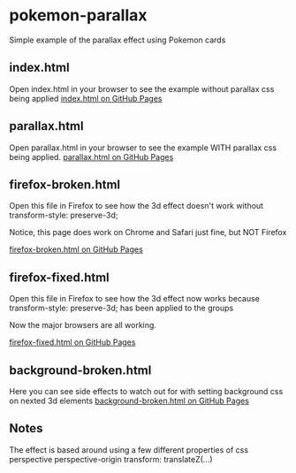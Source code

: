 # pokemon-parallax
Simple example of the parallax effect using Pokemon cards

## index.html
Open index.html in your browser to see the example without parallax css being applied
[index.html on GitHub Pages](https://loganras.github.io/pokemon-parallax/)

## parallax.html
Open parallax.html in your browser to see the example WITH parallax css being applied.
[parallax.html on GitHub Pages](https://loganras.github.io/pokemon-parallax/parallax.html)

## firefox-broken.html
Open this file in Firefox to see how the 3d effect doesn't work without transform-style: preserve-3d;

Notice, this page does work on Chrome and Safari just fine, but NOT Firefox

[firefox-broken.html on GitHub Pages](https://loganras.github.io/pokemon-parallax/firefox-broken.html)

## firefox-fixed.html
Open this file in Firefox to see how the 3d effect now works because transform-style: preserve-3d; has been applied to the groups

Now the major browsers are all working.

[firefox-fixed.html on GitHub Pages](https://loganras.github.io/pokemon-parallax/firefox-fixed.html)

## background-broken.html
Here you can see side effects to watch out for with setting background css on nexted 3d elements
[background-broken.html on GitHub Pages](https://loganras.github.io/pokemon-parallax/background-broken.html)

## Notes
The effect is based around using a few different properties of css
perspective
perspective-origin
transform: translateZ(...)
